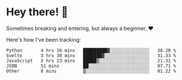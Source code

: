# Hey there! 👋
Sometimes breaking and entering, but always a beginner. ❤️

Here's how I've been tracking:
<!--START_SECTION:waka-->

```text
Python       4 hrs 16 mins   █████████▓░░░░░░░░░░░░░░░   38.20 %
Svelte       3 hrs 30 mins   ███████▓░░░░░░░░░░░░░░░░░   31.33 %
JavaScript   2 hrs 23 mins   █████▒░░░░░░░░░░░░░░░░░░░   21.31 %
JSON         51 mins         ██░░░░░░░░░░░░░░░░░░░░░░░   07.71 %
Other        8 mins          ▒░░░░░░░░░░░░░░░░░░░░░░░░   01.22 %
```

<!--END_SECTION:waka-->
